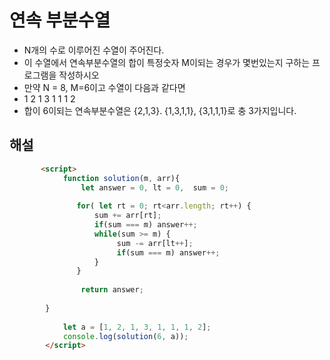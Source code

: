 # 연속 부분수열
- N개의 수로 이루어진 수열이 주어진다.
- 이 수열에서 연속부분수열의 합이 특정숫자 M이되는 경우가 몇번있는지 구하는 프로그램을 작성하시오
- 만약 N = 8, M=6이고 수열이 다음과 같다면
- 1 2 1 3 1 1 1 2 
- 합이 6이되는 연속부분수열은 {2,1,3}. {1,3,1,1}, {3,1,1,1}로 충 3가지입니다.



## 해설
```html 
       <script>
            function solution(m, arr){
                let answer = 0, lt = 0,  sum = 0;
                
               for( let rt = 0; rt<arr.length; rt++) {
                   sum += arr[rt];
                   if(sum === m) answer++;
                   while(sum >= m) {
                        sum -= arr[lt++];
                        if(sum === m) answer++;
                   }
               }                                           
            
                return answer;
            
        }
          
            let a = [1, 2, 1, 3, 1, 1, 1, 2];
            console.log(solution(6, a));
        </script>
```
